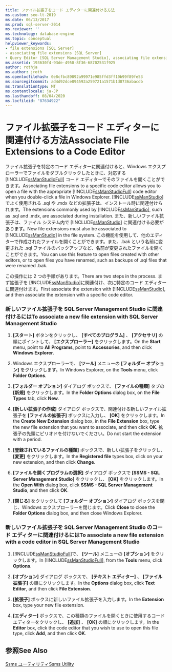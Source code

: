 ```yaml
---
title: ファイル拡張子をコード エディターに関連付ける方法
ms.custom: seo-lt-2019
ms.date: 06/13/2017
ms.prod: sql-server-2014
ms.reviewer: ''
ms.technology: database-engine
ms.topic: conceptual
helpviewer_keywords:
- file extensions [SQL Server]
- associating file extensions [SQL Server]
- Query Editor [SQL Server Management Studio], associating file extensions
ms.assetid: 193630f4-93de-4950-8f36-68702531f925
author: rothja
ms.author: jroth
ms.openlocfilehash: 0e8cfbc89892a99971e985ffd3ff10b99f89fe53
ms.sourcegitcommit: ad4d92dce894592a259721a1571b1d8736abacdb
ms.translationtype: MT
ms.contentlocale: ja-JP
ms.lasthandoff: 08/04/2020
ms.locfileid: "87634922"
---
```

# <a name="associate-file-extensions-to-a-code-editor"></a><span data-ttu-id="cb45c-102">ファイル拡張子をコード エディターに関連付ける方法</span><span class="sxs-lookup"><span data-stu-id="cb45c-102">Associate File Extensions to a Code Editor</span></span>
  <span data-ttu-id="cb45c-103">ファイル拡張子を特定のコード エディターに関連付けると、Windows エクスプローラーでファイルをダブルクリックしたときに、対応する [!INCLUDE[ssManStudioFull](../../includes/ssmanstudiofull-md.md)] コード エディターでそのファイルを開くことができます。</span><span class="sxs-lookup"><span data-stu-id="cb45c-103">Associating file extensions to a specific code editor allows you to open a file with the appropriate [!INCLUDE[ssManStudioFull](../../includes/ssmanstudiofull-md.md)] code editor when you double-click a file in Windows Explorer.</span></span> <span data-ttu-id="cb45c-104">[!INCLUDE[ssManStudio](../../includes/ssmanstudio-md.md)]でよく使用される .sql や .mdx などの拡張子は、インストール時に関連付けられます。</span><span class="sxs-lookup"><span data-stu-id="cb45c-104">The extensions commonly used by [!INCLUDE[ssManStudio](../../includes/ssmanstudio-md.md)], such as .sql and .mdx, are associated during installation.</span></span> <span data-ttu-id="cb45c-105">また、新しいファイル拡張子は、ファイル システム内で [!INCLUDE[ssManStudio](../../includes/ssmanstudio-md.md)] に関連付ける必要があります。</span><span class="sxs-lookup"><span data-stu-id="cb45c-105">New file extensions must also be associated to [!INCLUDE[ssManStudio](../../includes/ssmanstudio-md.md)] in the file system.</span></span> <span data-ttu-id="cb45c-106">この機能を使用して、他のエディターで作成されたファイルを開くことができます。また、.bak という名前に変更された .sql ファイルのバックアップなど、名前が変更されたファイルを開くことができます。</span><span class="sxs-lookup"><span data-stu-id="cb45c-106">You can use this feature to open files created with other editors, or to open files you have renamed, such as backups of .sql files that were renamed .bak.</span></span>  
  
 <span data-ttu-id="cb45c-107">この操作には 2 つの手順があります。</span><span class="sxs-lookup"><span data-stu-id="cb45c-107">There are two steps in the process.</span></span> <span data-ttu-id="cb45c-108">まず拡張子を [!INCLUDE[ssManStudio](../../includes/ssmanstudio-md.md)]に関連付け、次に特定のコード エディターに関連付けます。</span><span class="sxs-lookup"><span data-stu-id="cb45c-108">First associate the extension with [!INCLUDE[ssManStudio](../../includes/ssmanstudio-md.md)], and then associate the extension with a specific code editor.</span></span>  
  
### <a name="to-associate-a-new-file-extension-with-sql-server-management-studio"></a><span data-ttu-id="cb45c-109">新しいファイル拡張子を SQL Server Management Studio に関連付けるには</span><span class="sxs-lookup"><span data-stu-id="cb45c-109">To associate a new file extension with SQL Server Management Studio</span></span>  
  
1.  <span data-ttu-id="cb45c-110">**[スタート]** ボタンをクリックし、 **[すべてのプログラム]** 、 **[アクセサリ]** の順にポイントして、 **[エクスプローラー]** をクリックします。</span><span class="sxs-lookup"><span data-stu-id="cb45c-110">On the **Start** menu, point to **All Programs**, point to **Accessories**, and then click **Windows Explorer**.</span></span>  
  
2.  <span data-ttu-id="cb45c-111">Windows エクスプローラーで、 **[ツール]** メニューの **[フォルダー オプション]** をクリックします。</span><span class="sxs-lookup"><span data-stu-id="cb45c-111">In Windows Explorer, on the **Tools** menu, click **Folder Options**.</span></span>  
  
3.  <span data-ttu-id="cb45c-112">**[フォルダー オプション]** ダイアログ ボックスで、 **[ファイルの種類]** タブの **[新規]** をクリックします。</span><span class="sxs-lookup"><span data-stu-id="cb45c-112">In the **Folder Options** dialog box, on the **File Types** tab, click **New**.</span></span>  
  
4.  <span data-ttu-id="cb45c-113">**[新しい拡張子の作成]** ダイアログ ボックスで、関連付ける新しいファイル拡張子を **[ファイルの拡張子]** ボックスに入力し、 **[OK]** をクリックします。</span><span class="sxs-lookup"><span data-stu-id="cb45c-113">In the **Create New Extension** dialog box, in the **File Extension** box, type the new file extension that you want to associate, and then click **OK**.</span></span> <span data-ttu-id="cb45c-114">拡張子の先頭にピリオドを付けないでください。</span><span class="sxs-lookup"><span data-stu-id="cb45c-114">Do not start the extension with a period.</span></span>  
  
5.  <span data-ttu-id="cb45c-115">**[登録されているファイルの種類]** ボックスで、新しい拡張子をクリックし、 **[変更]** をクリックします。</span><span class="sxs-lookup"><span data-stu-id="cb45c-115">In the **Registered file** types box, click on your new extension, and then click **Change**.</span></span>  
  
6.  <span data-ttu-id="cb45c-116">**[ファイルを開くプログラムの選択]** ダイアログ ボックスで **[SSMS - SQL Server Management Studio]** をクリックし、 **[OK]** をクリックします。</span><span class="sxs-lookup"><span data-stu-id="cb45c-116">In the **Open With** dialog box, click **SSMS - SQL Server Management Studio**, and then click **OK**.</span></span>  
  
7.  <span data-ttu-id="cb45c-117">**[閉じる]** をクリックして **[フォルダー オプション]** ダイアログ ボックスを閉じ、Windows エクスプローラーを閉じます。</span><span class="sxs-lookup"><span data-stu-id="cb45c-117">Click **Close** to close the **Folder Options** dialog box, and then close Windows Explorer.</span></span>  
  
### <a name="to-associate-a-new-file-extension-with-a-code-editor-in-sql-server-management-studio"></a><span data-ttu-id="cb45c-118">新しいファイル拡張子を SQL Server Management Studio のコード エディターに関連付けるには</span><span class="sxs-lookup"><span data-stu-id="cb45c-118">To associate a new file extension with a code editor in SQL Server Management Studio</span></span>  
  
1.  <span data-ttu-id="cb45c-119">[!INCLUDE[ssManStudioFull](../../includes/ssmanstudiofull-md.md)]で、 **[ツール]** メニューの **[オプション]** をクリックします。</span><span class="sxs-lookup"><span data-stu-id="cb45c-119">In [!INCLUDE[ssManStudioFull](../../includes/ssmanstudiofull-md.md)], from the **Tools** menu, click **Options**.</span></span>  
  
2.  <span data-ttu-id="cb45c-120">**[オプション]** ダイアログ ボックスで、 **[テキスト エディター]** 、 **[ファイル拡張子]** の順にクリックします。</span><span class="sxs-lookup"><span data-stu-id="cb45c-120">In the **Options** dialog box, click **Text Editor**, and then click **File Extension**.</span></span>  
  
3.  <span data-ttu-id="cb45c-121">**[拡張子]** ボックスに新しいファイル拡張子を入力します。</span><span class="sxs-lookup"><span data-stu-id="cb45c-121">In the **Extension** box, type your new file extension.</span></span>  
  
4.  <span data-ttu-id="cb45c-122">**[エディター]** ボックスで、この種類のファイルを開くときに使用するコード エディターをクリックし、 **[追加]** 、 **[OK]** の順にクリックします。</span><span class="sxs-lookup"><span data-stu-id="cb45c-122">In the **Editor** box, click the code editor that you wish to use to open this file type, click **Add**, and then click **OK**.</span></span>  
  
## <a name="see-also"></a><span data-ttu-id="cb45c-123">参照</span><span class="sxs-lookup"><span data-stu-id="cb45c-123">See Also</span></span>  
 [<span data-ttu-id="cb45c-124">Ssms ユーティリティ</span><span class="sxs-lookup"><span data-stu-id="cb45c-124">Ssms Utility</span></span>](../../ssms/ssms-utility.md)  
  
  
